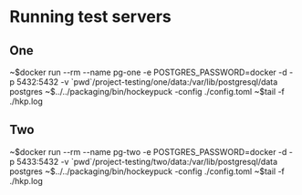 # Running test servers

## One
  ~$docker run --rm --name pg-one -e POSTGRES_PASSWORD=docker -d -p 5432:5432 -v `pwd`/project-testing/one/data:/var/lib/postgresql/data  postgres
  ~$../../packaging/bin/hockeypuck -config ./config.toml
  ~$tail -f ./hkp.log

## Two
  ~$docker run --rm --name pg-two -e POSTGRES_PASSWORD=docker -d -p 5433:5432 -v `pwd`/project-testing/two/data:/var/lib/postgresql/data  postgres
  ~$../../packaging/bin/hockeypuck -config ./config.toml
  ~$tail -f ./hkp.log
